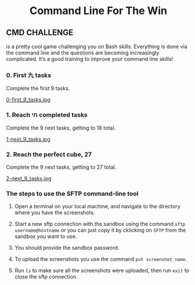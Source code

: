 <h1 align="center">Command Line For The Win</h1>

## CMD CHALLENGE
is a pretty cool game challenging you on Bash skills. Everything is done via the command line and the questions are becoming increasingly complicated. It’s a good training to improve your command line skills!
### 0. First 九 tasks
Complete the first 9 tasks.

[0-first_9_tasks.jpg](0-first_9_tasks.jpg)

### 1. Reach חי completed tasks
Complete the 9 next tasks, getting to 18 total.

[1-next_9_tasks.jpg](1-next_9_tasks.jpg)

### 2. Reach the perfect cube, 27
Complete the 9 next tasks, getting to 27 total.

[2-next_9_tasks.jpg](2-next_9_tasks.jpg)


### The steps to use the SFTP command-line tool
1. Open a terminal on your local machine, and navigate to the directory where you have the screenshots.

2. Start a new sftp connection with the sandbox using the command `sftp username@hostname` or you can just copy it by cklicking on `SFTP` from the sandbox you want to use.

3. You should provide the sandbox password.

4. To upload the screenshots you use the command `put screenshot_name`.

5. Run `ls` to make sure all the screenshots were uploaded, then run `exit` to close the sftp connection.
